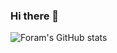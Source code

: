 ### Hi there 👋

![Foram's GitHub stats](https://github-stats-alpha.vercel.app/api/?username=fsojitra&cc=000&tc=fff&ic=fff&bc=000)




